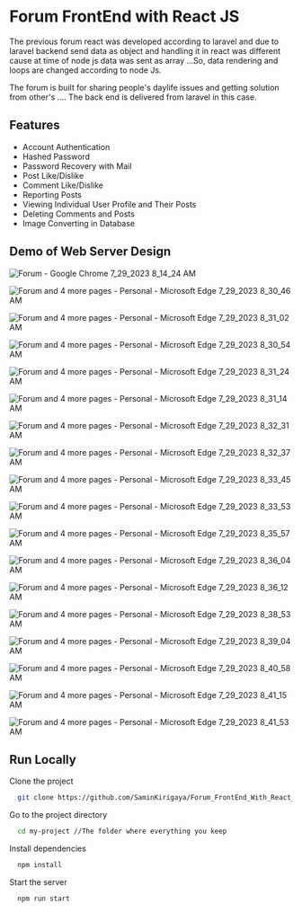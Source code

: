 
# Forum FrontEnd with React JS
The previous forum react was developed according to laravel and due to laravel backend send data as object and handling it in react was different cause at time of node js data was sent as array ...So, data rendering and loops are changed according to node Js.

The forum is built for sharing people's daylife issues and getting solution from other's ....
The back end is delivered from laravel in this case.


## Features

- Account Authentication
- Hashed Password
- Password Recovery with Mail
- Post Like/Dislike
- Comment Like/Dislike
- Reporting Posts
- Viewing Individual User Profile and Their Posts
- Deleting Comments and Posts 
- Image Converting in Database

## Demo of Web Server Design 

![Forum - Google Chrome 7_29_2023 8_14_24 AM](https://github.com/SaminKirigaya/Forum_FrontEnd_With_React_Js__LARAVEL-OPTIMIZED-/assets/104618775/61b8eafb-b5b1-4209-af06-95d7527d61c7)

![Forum and 4 more pages - Personal - Microsoft​ Edge 7_29_2023 8_30_46 AM](https://github.com/SaminKirigaya/Forum_FrontEnd_With_React_Js__LARAVEL-OPTIMIZED-/assets/104618775/33e30c5a-7fb1-4a0d-82bf-d7ef864d097c)

![Forum and 4 more pages - Personal - Microsoft​ Edge 7_29_2023 8_31_02 AM](https://github.com/SaminKirigaya/Forum_FrontEnd_With_React_Js__LARAVEL-OPTIMIZED-/assets/104618775/667a9d63-715d-42a4-a015-dab138033cf6)

![Forum and 4 more pages - Personal - Microsoft​ Edge 7_29_2023 8_30_54 AM](https://github.com/SaminKirigaya/Forum_FrontEnd_With_React_Js__LARAVEL-OPTIMIZED-/assets/104618775/8aab3537-fcf1-4f12-98e6-0331418f268b)

![Forum and 4 more pages - Personal - Microsoft​ Edge 7_29_2023 8_31_24 AM](https://github.com/SaminKirigaya/Forum_FrontEnd_With_React_Js__LARAVEL-OPTIMIZED-/assets/104618775/0cd33d37-c9c9-4fb5-b7cc-d901259692d1)

![Forum and 4 more pages - Personal - Microsoft​ Edge 7_29_2023 8_31_14 AM](https://github.com/SaminKirigaya/Forum_FrontEnd_With_React_Js__LARAVEL-OPTIMIZED-/assets/104618775/98657286-7ccf-41d4-9d8f-4a02499991b9)

![Forum and 4 more pages - Personal - Microsoft​ Edge 7_29_2023 8_32_31 AM](https://github.com/SaminKirigaya/Forum_FrontEnd_With_React_Js__LARAVEL-OPTIMIZED-/assets/104618775/f4d77c2b-8c27-4ff5-8fc0-20783cb22ad9)

![Forum and 4 more pages - Personal - Microsoft​ Edge 7_29_2023 8_32_37 AM](https://github.com/SaminKirigaya/Forum_FrontEnd_With_React_Js__LARAVEL-OPTIMIZED-/assets/104618775/1dd35b60-7a7a-4375-9b5d-5f89a117a753)

![Forum and 4 more pages - Personal - Microsoft​ Edge 7_29_2023 8_33_45 AM](https://github.com/SaminKirigaya/Forum_FrontEnd_With_React_Js__LARAVEL-OPTIMIZED-/assets/104618775/c3d4cbe6-cfbf-4aff-a78a-30bf4c9b4a21)

![Forum and 4 more pages - Personal - Microsoft​ Edge 7_29_2023 8_33_53 AM](https://github.com/SaminKirigaya/Forum_FrontEnd_With_React_Js__LARAVEL-OPTIMIZED-/assets/104618775/2979b9d0-43e7-4d03-81de-1663d0668e13)

![Forum and 4 more pages - Personal - Microsoft​ Edge 7_29_2023 8_35_57 AM](https://github.com/SaminKirigaya/Forum_FrontEnd_With_React_Js__LARAVEL-OPTIMIZED-/assets/104618775/bd3469aa-c9cc-47e7-91e3-3bd8575cbb2c)

![Forum and 4 more pages - Personal - Microsoft​ Edge 7_29_2023 8_36_04 AM](https://github.com/SaminKirigaya/Forum_FrontEnd_With_React_Js__LARAVEL-OPTIMIZED-/assets/104618775/e98eb8bb-e719-417b-9429-4e4505cf3c01)

![Forum and 4 more pages - Personal - Microsoft​ Edge 7_29_2023 8_36_12 AM](https://github.com/SaminKirigaya/Forum_FrontEnd_With_React_Js__LARAVEL-OPTIMIZED-/assets/104618775/59c675ee-941d-415b-bb31-d532671b0299)

![Forum and 4 more pages - Personal - Microsoft​ Edge 7_29_2023 8_38_53 AM](https://github.com/SaminKirigaya/Forum_FrontEnd_With_React_Js__LARAVEL-OPTIMIZED-/assets/104618775/70860b3f-886d-4f93-80a1-c5b93f14ad91)

![Forum and 4 more pages - Personal - Microsoft​ Edge 7_29_2023 8_39_04 AM](https://github.com/SaminKirigaya/Forum_FrontEnd_With_React_Js__LARAVEL-OPTIMIZED-/assets/104618775/15f7e9bb-0f20-4b00-8f2e-b8a3fc4dcf95)

![Forum and 4 more pages - Personal - Microsoft​ Edge 7_29_2023 8_40_58 AM](https://github.com/SaminKirigaya/Forum_FrontEnd_With_React_Js__LARAVEL-OPTIMIZED-/assets/104618775/8bff53db-a98d-4c3f-9fcb-946542813d52)

![Forum and 4 more pages - Personal - Microsoft​ Edge 7_29_2023 8_41_15 AM](https://github.com/SaminKirigaya/Forum_FrontEnd_With_React_Js__LARAVEL-OPTIMIZED-/assets/104618775/f56bfb37-cd26-4879-9bff-3ad266009527)

![Forum and 4 more pages - Personal - Microsoft​ Edge 7_29_2023 8_41_53 AM](https://github.com/SaminKirigaya/Forum_FrontEnd_With_React_Js__LARAVEL-OPTIMIZED-/assets/104618775/80c11082-6621-4eb7-8c12-ed5d8fd5bcb8)



## Run Locally

Clone the project

```bash
  git clone https://github.com/SaminKirigaya/Forum_FrontEnd_With_React_Js__NODE_JS__OPTIMIZED-.git
```

Go to the project directory

```bash
  cd my-project //The folder where everything you keep
```

Install dependencies

```bash
  npm install
```

Start the server

```bash
  npm run start
```

